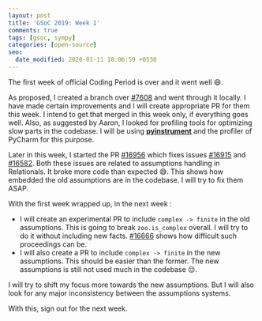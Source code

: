 ```yaml
---
layout: post
title: 'GSoC 2019: Week 1'
comments: true
tags: [gsoc, sympy]
categories: [open-source]
seo:
  date_modified: 2020-01-11 18:06:59 +0530
---
```

The first week of official Coding Period is over and it went well 😄.

As proposed, I created a branch over [#7608](https://github.com/sympy/sympy/pull/7608) and went through it locally. I have made certain improvements and I will create appropriate PR for them this week. I intend to get that merged in this week only, if everything goes well. Also, as suggested by Aaron, I looked for profiling tools for optimizing slow parts in the codebase. I will be using [**pyinstrument**](https://pypi.org/project/pyinstrument/) and the profiler of PyCharm for this purpose.

Later in this week, I started the PR [#16956](https://github.com/sympy/sympy/pull/16956) which fixes issues [#16915](https://github.com/sympy/sympy/issues/16915) and [#16582](https://github.com/sympy/sympy/issues/16582). Both these issues are related to assumptions handling in Relationals. It broke more code than expected 😅. This shows how embedded the old assumptions are in the codebase. I will try to fix them ASAP.

With the first week wrapped up, in the next week :

* I will create an experimental PR to include `complex -> finite` in the old assumptions. This is going to break `zoo.is_complex` overall. I will try to do it without including new facts. [#16666](https://github.com/sympy/sympy/pull/16666) shows how difficult such proceedings can be.
* I will also create a PR to include `complex -> finite` in the new assumptions. This should be easier than the former. The new assumptions is still not used much in the codebase 😌.

I will try to shift my focus more towards the new assumptions. But I will also look for any major inconsistency between the assumptions systems.

With this, sign out for the next week.
